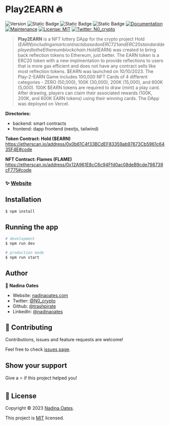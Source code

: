 # Play2EARN 🔥
![Version](https://img.shields.io/badge/version-1.1.0-blue.svg?cacheSeconds=2592000)
![Static Badge](https://img.shields.io/badge/node-v9.8.1-blue)
![Static Badge](https://img.shields.io/badge/npm-v18.17.0-blue)
![Static Badge](https://img.shields.io/badge/next-v13.4.4-blue)
[![Documentation](https://img.shields.io/badge/documentation-yes-brightgreen.svg)](https://github.com/trashpirate/hold-earn#readme)
[![Maintenance](https://img.shields.io/badge/Maintained%3F-yes-green.svg)](https://github.com/trashpirate/hold-earn/graphs/commit-activity)
[![License: MIT](https://img.shields.io/github/license/trashpirate/hold-earn)](https://github.com/trashpirate/hold-earn/blob/main/LICENSE)
[![Twitter: N0\_crypto](https://img.shields.io/twitter/follow/N0\_crypto.svg?style=social)](https://twitter.com/N0\_crypto)

> **Play2EARN** is a NFT lottery DApp for the crypto project Hold ($EARN) including smart contracts based on ERC721 and ERC20 standard deployed to the Ethereum blockchain. Hold ($EARN) was created to bring back reflection tokens to Ethereum, just better. The EARN token is a ERC20 token with a new implmentation to provide reflections to users that is more gas efficient and does not have any contract sells like most reflection tokens. $EARN was launched on 10/10/2023. The Play-2-EARN Game includes 100,000 NFT Cards of 4 different categories - ZERO (50,000), 100K (30,000), 200K (15,000), and 600K (5,000). 100K $EARN tokens are required to draw (mint) a play card. After drawing, players can claim their associated rewards (100K, 200K, and 600K EARN tokens) using their winning cards. The DApp was deployed on Vercel.

**Directories:**
- backend: smart contracts
- frontend: dapp frontend (nextjs, tailwind)

**Token Contract: Hold ($EARN)**  
https://etherscan.io/address/0x0b61C4f33BCdEF83359ab97673Cb5961c6435F4E#code

**NFT Contract: Flames (FLAME)**  
https://etherscan.io/address/0x12A961E8cC6c94Ffd0ac08deB9cde798739cF775#code


### ✨ [Website](https://www.buyholdearn.com)

## Installation

```bash
$ npm install
```

## Running the app

```bash
# development
$ npm run dev

# production mode
$ npm run start
```


## Author

👤 **Nadina Oates**

* Website: [nadinaoates.com](https://nadinaoates.com)
* Twitter: [@N0\_crypto](https://twitter.com/N0\_crypto)
* Github: [@trashpirate](https://github.com/trashpirate)
* LinkedIn: [@nadinaoates](https://linkedin.com/in/nadinaoates)


## 🤝 Contributing

Contributions, issues and feature requests are welcome!

Feel free to check [issues page](https://github.com/trashpirate/plot-minter/issues). 

## Show your support

Give a ⭐️ if this project helped you!


## 📝 License

Copyright © 2023 [Nadina Oates](https://github.com/trashpirate).

This project is [MIT](https://github.com/trashpirate/betting-dapp-frontend/blob/master/LICENSE) licensed.

